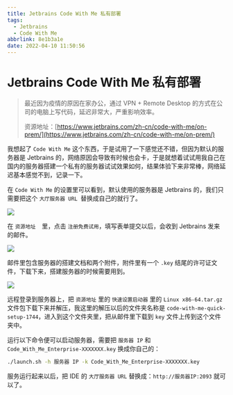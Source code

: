 ```yaml
---
title: Jetbrains Code With Me 私有部署
tags:
  - Jetbrains
  - Code With Me
abbrlink: 8e1b3a1e
date: 2022-04-10 11:50:56
---
```


# Jetbrains Code With Me 私有部署

> 最近因为疫情的原因在家办公，通过 VPN + Remote Desktop 的方式在公司的电脑上写代码，延迟非常大，严重影响效率。
>
> 资源地址：[https://www.jetbrains.com/zh-cn/code-with-me/on-prem/](https://www.jetbrains.com/zh-cn/code-with-me/on-prem/)

我想起了 `Code With Me` 这个东西，于是试用了一下感觉还不错，但因为默认的服务器是 Jetbrains 的，网络原因会导致有时候也会卡，于是就想着试试用我自己在国内的服务器搭建一个私有的服务器试试效果如何，结果体验下来非常棒，网络延迟基本感觉不到，记录一下。

在 `Code With Me` 的设置里可以看到，默认使用的服务器是 Jetbrains 的，我们只需要把这个 `大厅服务器 URL `替换成自己的就行了。

![](https://raw.githubusercontent.com/lvxianchao/images/main/images/202204101159820.png)

在 `资源地址  `里，点击 `注册免费试用`，填写表单提交以后，会收到 Jetbrains 发来的邮件。

![](https://raw.githubusercontent.com/lvxianchao/images/main/images/202204101208752.png)

邮件里包含服务器的搭建文档和两个附件，附件里有一个 `.key` 结尾的许可证文件，下载下来，搭建服务器的时候需要用到。

![](https://raw.githubusercontent.com/lvxianchao/images/main/images/202204101206909.png)

远程登录到服务器上，把 `资源地址` 里的 `快速设置启动器` 里的 `Linux x86-64.tar.gz` 文件包下载下来并解压，我这里的解压以后的文件夹名称是 `code-with-me-quick-setup-1744`，进入到这个文件夹里，把从邮件里下载到 `key` 文件上传到这个文件夹中。

运行以下命令便可以启动服务器，需要把 `服务器 IP` 和 `Code_With_Me_Enterprise-XXXXXXX.key` 换成你自己的：

```bash
./launch.sh -h 服务器 IP -k Code_With_Me_Enterprise-XXXXXXX.key
```

服务运行起来以后，把 IDE 的 `大厅服务器 URL` 替换成：`http://服务器IP:2093` 就可以了。

